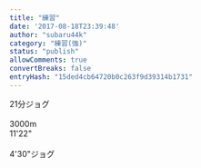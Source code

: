 ```yaml
---
title: "練習"
date: '2017-08-18T23:39:48'
author: "subaru44k"
category: "練習(強)"
status: "publish"
allowComments: true
convertBreaks: false
entryHash: "15ded4cb64720b0c263f9d39314b1731"
---
```

21分ジョグ<br>
<br>
3000m<br>
11'22"<br>
<br>
4'30"ジョグ
